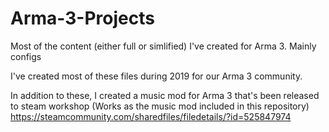 # Arma-3-Projects
Most of the content (either full or simlified) I've created for Arma 3. Mainly configs

I've created most of these files during 2019 for our Arma 3 community. 

In addition to these, I created a music mod for Arma 3 that's been released to steam workshop (Works as the music mod included in this repository)
https://steamcommunity.com/sharedfiles/filedetails/?id=525847974

